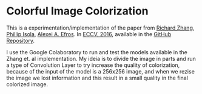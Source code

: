 # Colorful Image Colorization

This is a experimentation/implementation of the paper from [Richard Zhang](https://richzhang.github.io/), [Phillip Isola](http://web.mit.edu/phillipi/), [Alexei A. Efros](http://www.eecs.berkeley.edu/~efros/). In [ECCV, 2016](http://arxiv.org/pdf/1603.08511.pdf),
available in the [GitHub Repository](https://github.com/richzhang/colorization). 

I use the Google Colaboratory to run and test the models available in the Zhang et. al implementation. My ideia is to divide the image in parts and run a type of Convolution Layer to try increase the quality of colorization, because of the input of the model is a 256x256 image, and when we rezise the image we lost information and this result in a small quality in the final colorized image.

